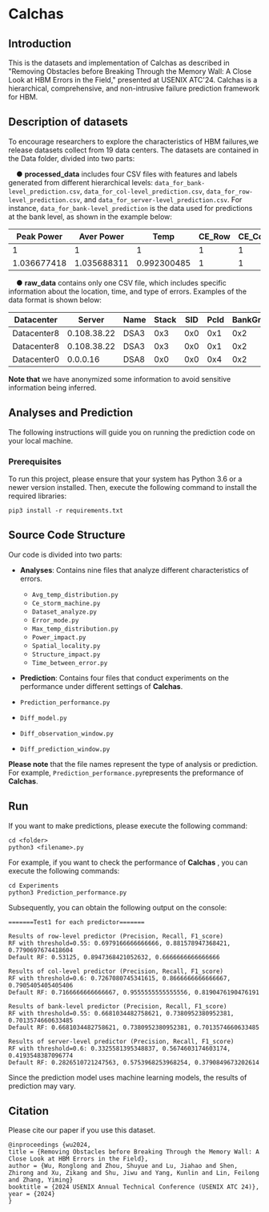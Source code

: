 # Calchas

## Introduction

This is the datasets and implementation of Calchas as described in "Removing Obstacles before Breaking Through the Memory Wall: A Close Look at HBM Errors in the Field," presented at USENIX ATC'24. Calchas is a hierarchical, comprehensive, and non-intrusive failure prediction framework for HBM. 

## Description of datasets

To encourage researchers to explore the characteristics of HBM failures,we release datasets collect from 19 data centers. The datasets are contained in the Data folder, divided into two parts:

&nbsp;&nbsp;&nbsp;&nbsp;● **processed_data** includes four CSV files with features and labels generated from different hierarchical levels: `data_for_bank-level_prediction.csv`, `data_for_col-level_prediction.csv`, `data_for_row-level_prediction.csv`, and `data_for_server-level_prediction.csv`. For instance, `data_for_bank-level_prediction` is the data used for predictions at the bank level, as shown in the example below:

| Peak Power  | Aver Power  | Temp        | CE_Row | CE_Col | CE_Cell | UER_Row | UER_Col | UER_Cell | UEO_Row | UEO_Col | UEO_Cell | All_Row | All_Col | All_Cell | SID_0 | SID_1 | label |
| ----------- | ----------- | ----------- | ------ | ------ | ------- | ------- | ------- | -------- | ------- | ------- | -------- | ------- | ------- | -------- | ----- | ----- | ----- |
| 1           | 1           | 1           | 1      | 1      | 1       | 0       | 0       | 0        | 0       | 0       | 0        | 1       | 1       | 1        | 1     | 0     | 0     |
| 1.036677418 | 1.035688311 | 0.992300485 | 1      | 1      | 1       | 0       | 0       | 0        | 0       | 0       | 0        | 1       | 1       | 1        | 1     | 0     | 0     |

&nbsp;&nbsp;&nbsp;&nbsp;● **raw_data** contains only one CSV file, which includes specific information about the location, time, and type of errors. Examples of the data format is shown below:

| Datacenter  | Server      | Name | Stack | SID  | PcId | BankGroup | BankArray | Col  | Row    | Time       | EccType |
| ----------- | ----------- | ---- | ----- | ---- | ---- | --------- | --------- | ---- | ------ | ---------- | ------- |
| Datacenter8 | 0.108.38.22 | DSA3 | 0x3   | 0x0  | 0x1  | 0x2       | 0x1       | 0x54 | 0x3e2b | 1650690000 | UER     |
| Datacenter8 | 0.108.38.22 | DSA3 | 0x3   | 0x0  | 0x1  | 0x2       | 0x1       | 0x5c | 0x3fbb | 1650690000 | UER     |
| Datacenter0 | 0.0.0.16    | DSA8 | 0x0   | 0x0  | 0x4  | 0x2       | 0x3       | 0x58 | 0x2a57 | 1652709600 | CE      |

__Note that__ we have anonymized some information to avoid sensitive information being inferred.

## Analyses and Prediction 

The following instructions will guide you on running the prediction code on your local machine.

### Prerequisites 

To run this project, please ensure that your system has Python 3.6 or a newer version installed. Then, execute the following command to install the required libraries:

```
pip3 install -r requirements.txt
```



## Source Code Structure 

Our code is divided into two parts:

- **Analyses**:  Contains nine files that analyze different characteristics of errors.
  - `Avg_temp_distribution.py` 
  - `Ce_storm_machine.py` 
  - `Dataset_analyze.py` 
  - `Error_mode.py` 
  - `Max_temp_distribution.py` 
  - `Power_impact.py` 
  - `Spatial_locality.py` 
  - `Structure_impact.py` 
  - `Time_between_error.py`
- **Prediction**: Contains four files that conduct experiments on the performance under different settings of __Calchas__.
- `Prediction_performance.py`

- `Diff_model.py` 

- `Diff_observation_window.py` 

- `Diff_prediction_window.py` 

**Please note** that the file names represent the type of analysis or prediction. For example, `Prediction_performance.py`represents the preformance of __Calchas__.

## Run

If you want to make predictions, please execute the following command:

```
cd <folder>
python3 <filename>.py
```

For example, if you want to check the performance of __Calchas__ , you can execute the following commands:

```
cd Experiments
python3 Prediction_performance.py
```

Subsequently, you can obtain the following output on the console:

```
=======Test1 for each predictor=======

Results of row-level predictor (Precision, Recall, F1_score)
RF with threshold=0.55: 0.6979166666666666, 0.881578947368421, 0.7790697674418604
Default RF: 0.53125, 0.8947368421052632, 0.6666666666666666

Results of col-level predictor (Precision, Recall, F1_score)
RF with threshold=0.6: 0.7267080745341615, 0.8666666666666667, 0.7905405405405406
Default RF: 0.7166666666666667, 0.9555555555555556, 0.8190476190476191

Results of bank-level predictor (Precision, Recall, F1_score)
RF with threshold=0.55: 0.6681034482758621, 0.7380952380952381, 0.7013574660633485
Default RF: 0.6681034482758621, 0.7380952380952381, 0.7013574660633485

Results of server-level predictor (Precision, Recall, F1_score)
RF with threshold=0.6: 0.3325581395348837, 0.5674603174603174, 0.4193548387096774
Default RF: 0.2826510721247563, 0.5753968253968254, 0.3790849673202614
```

Since the prediction model uses machine learning models, the results of  prediction may vary. 

## Citation

Please cite our paper if you use this dataset.

```
@inproceedings {wu2024, 
title = {Removing Obstacles before Breaking Through the Memory Wall: A Close Look at HBM Errors in the Field}, 
author = {Wu, Ronglong and Zhou, Shuyue and Lu, Jiahao and Shen, Zhirong and Xu, Zikang and Shu, Jiwu and Yang, Kunlin and Lin, Feilong and Zhang, Yiming} 
booktitle = {2024 USENIX Annual Technical Conference (USENIX ATC 24)}, 
year = {2024} 
}
```

